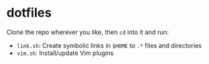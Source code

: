 dotfiles
========

Clone the repo wherever you like, then `cd` into it and run:

- `link.sh`: Create symbolic links in `$HOME` to `.*` files and directories
- `vim.sh`: Install/update Vim plugins
